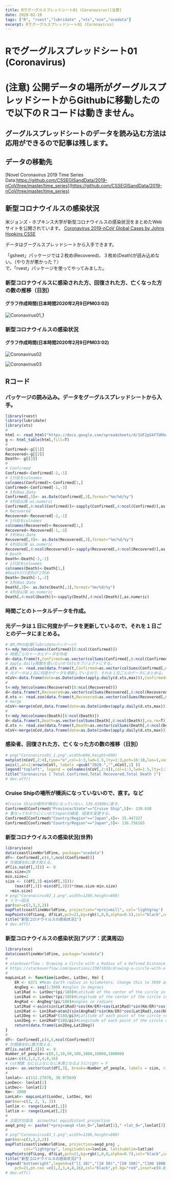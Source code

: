 ```yaml
---
title: Rでグーグルスプレッドシート01 (Coronavirus)[注意]
date: 2020-02-10
tags: ["R", "rvest","lubridate" ,"xts","oce","ocedata"]
excerpt: Rでグーグルスプレッドシート01 (Coronavirus)
---
```


# Rでグーグルスプレッドシート01 (Coronavirus)  

# (注意) 公開データの場所がグーグルスプレッドシートからGithubに移動したので以下のＲコードは動きません。

## グーグルスプレッドシートのデータを読み込む方法は応用ができるので記事は残します。

## データの移動先  
[Novel Coronavirus 2019 Time Series Data:https://github.com/CSSEGISandData/2019-nCoV/tree/master/time_series](https://github.com/CSSEGISandData/2019-nCoV/tree/master/time_series)

## 新型コロナウイルスの感染状況

米ジョンズ・ホプキンス大学が新型コロナウイルスの感染状況をまとめたWebサイトを公開されています。
[Coronavirus 2019-nCoV Global Cases by Johns Hopkins CSSE](https://gisanddata.maps.arcgis.com/apps/opsdashboard/index.html#/bda7594740fd40299423467b48e9ecf6)

データはグーグルスプレッドシートから入手できます。

「gsheet」パッケージでは２枚め(Recovered)、３枚め(Death)が読み込めない。（やり方が悪かった？）  
で、「rvest」パッケージを使ってやってみました。

### 新型コロナウイルスに感染された方、回復された方、亡くなった方の数の推移（日別）
#### グラフ作成時間(日本時間2020年2月9日PM03:02)

![Coronavirus01_1](images/Coronavirus01_1.png)

### 新型コロナウイルスの感染状況
#### グラフ作成時間(日本時間2020年2月9日PM03:02)

![Coronavirus02](images/Coronavirus02_1.png)

![Coronavirus03](images/Coronavirus03_1.png)

## Rコード

### パッケージの読み込み。データをグーグルスプレッドシートから入手。

```R
library(rvest)
library(lubridate)
library(xts)
#
html <- read_html("https://docs.google.com/spreadsheets/d/1UF2pSkFTURko2OvfHWWlFpDFAr1UxCBA4JLwlSP6KFo/htmlview?usp=sharing&sle=true")
g <- html_table(html,fill=T)
# 
Confirmed<-g[[1]]
Recovered<-g[[2]]
Death<- g[[3]]
#
# Confirmed
Confirmed<-Confirmed[-2,-1]
# 1行目をcolnames
colnames(Confirmed)<-Confirmed[1,]
Confirmed<-Confirmed[-1,-3]
# 3列めas.Date
Confirmed[,3]<- as.Date(Confirmed[,3],format="%m/%d/%y")
# 4列目以降 as.numeric
Confirmed[,4:ncol(Confirmed)]<-sapply(Confirmed[,4:ncol(Confirmed)],as.numeric)
# Recovered
Recovered<-Recovered[-2,-1]
# 1行目をcolnames
colnames(Recovered)<-Recovered[1,]
Recovered<-Recovered[-1,-3]
# 3列めas.Date
Recovered[,3]<- as.Date(Recovered[,3],format="%m/%d/%y")
# 4列目以降 as.numeric
Recovered[,4:ncol(Recovered)]<-sapply(Recovered[,4:ncol(Recovered)],as.numeric)
# Death
Death<-Death[-2,-1]
# 1行目をcolnames
colnames(Death)<-Death[1,]
#Deathだけ空列が２列め
Death<-Death[-1,-2]
# 3列めas.Date
Death[,3]<- as.Date(Death[,3],format="%m/%d/%y")
# 4列目以降 as.numeric
Death[,4:ncol(Death)]<-sapply(Death[,4:ncol(Death)],as.numeric)
```

### 時間ごとのトータルデータを作成。
### 元データは１日に何度かデータを更新しているので、それを１日ごとのデータにまとめる。

```R
# AM,PMの処理(lubridateパッケージ)
t<-mdy_hm(colnames(Confirmed)[6:ncol(Confirmed)])
# 時間ごとのトータルデータを作成
d<-data.frame(t,Confirmed=as.vector(colSums(Confirmed[,6:ncol(Confirmed)],na.rm=T)))
# apply.daily関数を使いたいのでxtsオブジェクトにする。
d.xts <- read.zoo(data.frame(t,Confirmed=as.vector(colSums(Confirmed[,6:ncol(Confirmed)],na.rm=T))))
# 元データは１日に何度かデータを更新しているので、それを１日ごとのデータにまとめる。
nCoV<-data.frame(date=as.Date(index(apply.daily(d.xts,max))),Confirmed=as.vector(coredata(apply.daily(d.xts,max))))
#
t<-mdy_hm(colnames(Recovered)[6:ncol(Recovered)])
d<-data.frame(t,Recovered=as.vector(colSums(Recovered[,6:ncol(Recovered)],na.rm=T)))
d.xts <- read.zoo(data.frame(t,Recovered=as.vector(colSums(Recovered[,6:ncol(Recovered)],na.rm=T))))
# merge
nCoV<-merge(nCoV,data.frame(date=as.Date(index(apply.daily(d.xts,max))),Recovered=as.vector(coredata(apply.daily(d.xts,max)))))
#
t<-mdy_hm(colnames(Death)[6:ncol(Death)])
d<-data.frame(t,Death=as.vector(colSums(Death[,6:ncol(Death)],na.rm=T)))
d.xts <- read.zoo(data.frame(t,Death=as.vector(colSums(Death[,6:ncol(Death)],na.rm=T))))
nCoV<-merge(nCoV,data.frame(date=as.Date(index(apply.daily(d.xts,max))),Death=as.vector(coredata(apply.daily(d.xts,max)))))
```

### 感染者、回復された方、亡くなった方の数の推移（日別）

```R
# png("Coronavirus01_1.png",width=800,height=600)
matplot(nCoV[,2:4],type="o",col=1:3,lwd=1.5,lty=1:3,pch=16:18,las=1,xaxt="n",ylab="")
axis(1,at=1:nrow(nCoV), labels =gsub("2020-","",nCoV[,1] ))
legend("topleft", legend = colnames(nCoV[,2:4]),col=1:3,lwd=1.5,lty=1:3,pch=16:18,inset =c(0.02,0.03))
title("Coronavirus [ Total Confirmed,Total Recovered,Total Death ]")
# dev.off()
```

### Cruise Shipの場所が横浜になっていないので、直す。など

```R
#Cruise Shipの場所が横浜になっていない。139.63800に直す。
Confirmed[Confirmed$"Province/State"=="Cruise Ship",5]<- 139.638
# 重なってわかりにくいのでJapanの緯度、経度を変更する。
Confirmed[Confirmed$"Country/Region"=="Japan",4]<- 35.447227
Confirmed[Confirmed$"Country/Region"=="Japan",5]<- 136.756165
```

### 新型コロナウイルスの感染状況(世界)

```R
library(oce)
data(coastlineWorldFine, package="ocedata")
df<- Confirmed[,c(4,5,ncol(Confirmed))]
# 欠損値を0に置き換える。
df[is.na(df[,3])] <- 0
max.size=20
min.size=2
size <- ((df[,3]-min(df[,3]))/
    (max(df[,3])-min(df[,3]))*(max.size-min.size)
  +min.size)
# png("Coronavirus02_1.png",width=1200,height=800)
# ミラー図法
par(mar=c(3,3,3,2))
mapPlot(coastlineWorldFine, projection="+proj=mill", col='lightgray')
mapPoints(df$Long, df$Lat,pch=21,bg=rgb(1,0,0,alpha=0.5),col="black",cex=size)
title("新型コロナウイルスの感染状況1")
# dev.off()
```

### 新型コロナウイルスの感染状況(アジア：武漢周辺)

```R
library(oce)
data(coastlineWorldFine, package="ocedata")
#
# stackoverflow : Drawing a Circle with a Radius of a Defined Distance in a Map
# https://stackoverflow.com/questions/23071026/drawing-a-circle-with-a-radius-of-a-defined-distance-in-a-map
#
mapLonLat <- function(LonDec, LatDec, Km) {
    ER <- 6371 #Mean Earth radius in kilometers. Change this to 3959 and you will have your function working in miles.
    AngDeg <- seq(1:360) #angles in degrees 
    Lat1Rad <- LatDec*(pi/180)#Latitude of the center of the circle in radians
    Lon1Rad <- LonDec*(pi/180)#Longitude of the center of the circle in radians
    AngRad <- AngDeg*(pi/180)#angles in radians
    Lat2Rad <-asin(sin(Lat1Rad)*cos(Km/ER)+cos(Lat1Rad)*sin(Km/ER)*cos(AngRad)) #Latitude of each point of the circle rearding to angle in radians
    Lon2Rad <- Lon1Rad+atan2(sin(AngRad)*sin(Km/ER)*cos(Lat1Rad),cos(Km/ER)-sin(Lat1Rad)*sin(Lat2Rad))#Longitude of each point of the circle rearding to angle in radians
    Lat2Deg <- Lat2Rad*(180/pi)#Latitude of each point of the circle rearding to angle in degrees (conversion of radians to degrees deg = rad*(180/pi) )
    Lon2Deg <- Lon2Rad*(180/pi)#Longitude of each point of the circle rearding to angle in degrees (conversion of radians to degrees deg = rad*(180/pi) )
    return(data.frame(Lon2Deg,Lat2Deg))
}
#
df<- Confirmed[,c(4,5,ncol(Confirmed))]
# 欠損値を0に置き換える。
df[is.na(df[,3])] <- 0
Number_of_people<-c(0,1,10,50,100,1000,10000,100000)
size<-c(0,1,2,3,4,8,16)
# cut関数 なに以上なになに未満となるようにright = F
size<- as.vector(cut(df[,3], breaks=Number_of_people, labels = size, right = F))
#
lonlat<- c(112.27070, 30.97564)
LonDec<- lonlat[1]
LatDec<- lonlat[2]
Km<- 2000
LonLat<- mapLonLat(LonDec, LatDec, Km)
par(mar=c(2, 2, 3, 2))
lonlim <- range(LonLat[,1])
latlim <- range(LonLat[,2])
#
# 正距方位図法  azimuthal equidistant projection
aeqd_proj <- paste("+proj=aeqd +lon_0=",lonlat[1]," +lat_0=",lonlat[2])
#
# png("Coronavirus03_1.png",width=1200,height=800)
par(mar=c(3,3,3,2))
mapPlot(coastlineWorldFine, projection=aeqd_proj ,
        col="lightgray", longitudelim=lonlim, latitudelim=latlim)
mapPoints(df$Long, df$Lat,pch=21,bg=rgb(1,0,0,alpha=0.7),col="black",cex=as.numeric(size))
title("新型コロナウイルスの感染状況2")
legend("bottomright",legend=c("[1 10)","[10 50)","[50 100)","[100 1000)","[1000 10000)","[10000 100000)"),
	pch=21,pt.cex =c(1,2,3,4,8,16),col="black",pt.bg="red",inset=c(0.01,0.01),x.intersp=5,y.intersp=4.7,bty="n" )
# dev.off()
```


